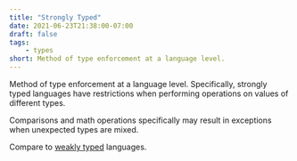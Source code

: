 ```yaml
---
title: "Strongly Typed"
date: 2021-06-23T21:38:00-07:00
draft: false
tags:
    - types
short: Method of type enforcement at a language level.
---
```


Method of type enforcement at a language level. Specifically, strongly typed languages have restrictions when performing operations on values of different types.

Comparisons and math operations specifically may result in exceptions when unexpected types are mixed.

Compare to [weakly typed](/glossary/weakly-typed) languages.
